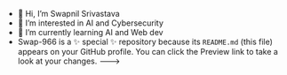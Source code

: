 - 👋 Hi, I’m Swapnil Srivastava
- 👀 I’m interested in AI and Cybersecurity
- 🌱 I’m currently learning AI and Web dev
- Swap-966 is a ✨ special ✨ repository because its `README.md` (this file) appears on your GitHub profile.
You can click the Preview link to take a look at your changes.
--->
